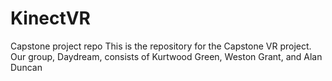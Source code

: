 # KinectVR
Capstone project repo
This is the repository for the Capstone VR project. Our group, Daydream, consists of Kurtwood Green, Weston Grant, and Alan Duncan
